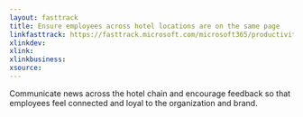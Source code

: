 ```yaml
---
layout: fasttrack
title: Ensure employees across hotel locations are on the same page
linkfasttrack: https://fasttrack.microsoft.com/microsoft365/productivitylibrary/Ensure-employees-across-hotel-locations-are-on-the-same-page 
xlinkdev: 
xlink: 
xlinkbusiness: 
xsource: 
---
```

Communicate news across the hotel chain and encourage feedback so that employees feel connected and loyal to the organization and brand.
